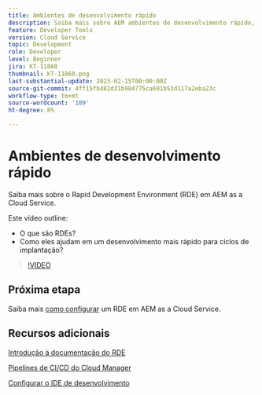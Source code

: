 ```yaml
---
title: Ambientes de desenvolvimento rápido
description: Saiba mais sobre AEM ambientes de desenvolvimento rápido, quais são e como eles podem ajudar no desenvolvimento mais rápido para ciclos de implantação.
feature: Developer Tools
version: Cloud Service
topic: Development
role: Developer
level: Beginner
jira: KT-11860
thumbnail: KT-11860.png
last-substantial-update: 2023-02-15T00:00:00Z
source-git-commit: 4ff15fb482d31b984775ca691b53d117a2eba23c
workflow-type: tm+mt
source-wordcount: '109'
ht-degree: 8%

---
```



# Ambientes de desenvolvimento rápido

Saiba mais sobre o Rapid Development Environment (RDE) em AEM as a Cloud Service.

Este vídeo outline:

- O que são RDEs?
- Como eles ajudam em um desenvolvimento mais rápido para ciclos de implantação?

>[!VIDEO](https://video.tv.adobe.com/v/3414128/?quality=12&learn=on)

## Próxima etapa

Saiba mais [como configurar](./how-to-setup.md) um RDE em AEM as a Cloud Service.

## Recursos adicionais

[Introdução à documentação do RDE](https://experienceleague.adobe.com/docs/experience-manager-cloud-service/content/implementing/developing/rapid-development-environments.html#introduction)

[Pipelines de CI/CD do Cloud Manager](https://experienceleague.adobe.com/docs/experience-manager-cloud-service/content/implementing/using-cloud-manager/cicd-pipelines/introduction-ci-cd-pipelines.html)

[Configurar o IDE de desenvolvimento](https://experienceleague.adobe.com/docs/experience-manager-learn/cloud-service/local-development-environment-set-up/development-tools.html)
